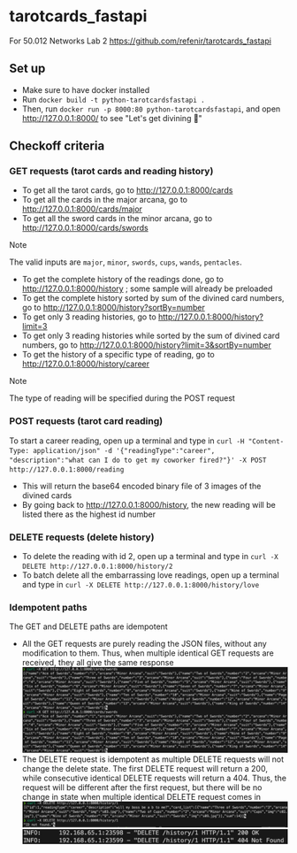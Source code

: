 # tarotcards_fastapi
For 50.012 Networks Lab 2
https://github.com/refenir/tarotcards_fastapi

## Set up
* Make sure to have docker installed
* Run `docker build -t python-tarotcardsfastapi .`
* Then, run `docker run -p 8000:80 python-tarotcardsfastapi`, and open http://127.0.0.1:8000/ to see "Let's get divining 🔮"

## Checkoff criteria
### GET requests (tarot cards and reading history)
* To get all the tarot cards, go to http://127.0.0.1:8000/cards
* To get all the cards in the major arcana, go to http://127.0.0.1:8000/cards/major
* To get all the sword cards in the minor arcana, go to http://127.0.0.1:8000/cards/swords
> [!NOTE]
> The valid inputs are `major`, `minor`, `swords`, `cups`, `wands`, `pentacles`.

* To get the complete history of the readings done, go to http://127.0.0.1:8000/history ; some sample will already be preloaded
* To get the complete history sorted by sum of the divined card numbers, go to http://127.0.0.1:8000/history?sortBy=number
* To get only 3 reading histories, go to http://127.0.0.1:8000/history?limit=3
* To get only 3 reading histories while sorted by the sum of divined card numbers, go to http://127.0.0.1:8000/history?limit=3&sortBy=number
* To get the history of a specific type of reading, go to http://127.0.0.1:8000/history/career
> [!NOTE]
> The type of reading will be specified during the POST request

### POST requests (tarot card reading)
To start a career reading, open up a terminal and type in `curl -H "Content-Type: application/json" -d '{"readingType":"career", "description":"what can I do to get my coworker fired?"}' -X POST http://127.0.0.1:8000/reading`
* This will return the base64 encoded binary file of 3 images of the divined cards
* By going back to http://127.0.0.1:8000/history, the new reading will be listed there as the highest id number

### DELETE requests (delete history)
* To delete the reading with id 2, open up a terminal and type in `curl -X DELETE http://127.0.0.1:8000/history/2`
* To batch delete all the embarrassing love readings, open up a terminal and type in `curl -X DELETE http://127.0.0.1:8000/history/love`

### Idempotent paths
The GET and DELETE paths are idempotent
* All the GET requests are purely reading the JSON files, without any modification to them. Thus, when multiple identical GET requests are received, they all give the same response
![alt text](/screenshots/GET_requests.png)
* The DELETE request is idempotent as multiple DELETE requests will not change the delete state. The first DELETE request will return a 200, while consecutive identical DELETE requests will return a 404. Thus, the request will be different after the first request, but there will be no change in state when multiple identical DELETE request comes in
![alt text](/screenshots/DELETE_requests.png)
![alt text](/screenshots/DELETE_requests_1.png)
